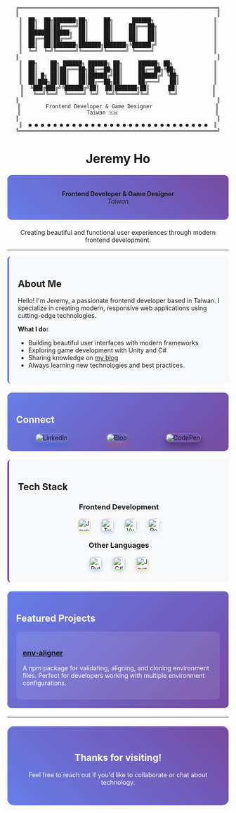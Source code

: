 <div align="center">

```
╔═══════════════════════════════════════════════════════════════╗
║                                                               ║
║  ██╗  ██╗███████╗██╗     ██╗      ██████╗                   ║
║  ██║  ██║██╔════╝██║     ██║     ██╔═══██╗                  ║
║  ███████║█████╗  ██║     ██║     ██║   ██║                  ║
║  ██╔══██║██╔══╝  ██║     ██║     ██║   ██║                  ║
║  ██║  ██║███████╗███████╗███████╗╚██████╔╝                  ║
║  ╚═╝  ╚═╝╚══════╝╚══════╝╚══════╝ ╚═════╝                   ║
║                                                               ║
║  ██╗    ██╗ ██████╗ ██████╗ ██╗     ██████╗ ██╗             ║
║  ██║    ██║██╔═══██╗██╔══██╗██║     ██╔══██╗╚██╗            ║
║  ██║ █╗ ██║██║   ██║██████╔╝██║     ██████╔╝ ╚██╗           ║
║  ██║███╗██║██║   ██║██╔══██╗██║     ██╔═══╝   ██║           ║
║  ╚███╔███╔╝╚██████╔╝██║  ██║███████╗██║      ██║           ║
║   ╚══╝╚══╝  ╚═════╝ ╚═╝  ╚═╝╚══════╝╚═╝      ╚═╝           ║
║                                                               ║
║        Frontend Developer & Game Designer                    ║
║                     Taiwan 🇹🇼                               ║
║                                                               ║
║  ● ● ● ● ● ● ● ● ● ● ● ● ● ● ● ● ● ● ● ● ● ● ● ● ● ● ● ● ●  ║
╚═══════════════════════════════════════════════════════════════╝
```

# Jeremy Ho

<div style="background: linear-gradient(45deg, #667eea 0%, #764ba2 100%); padding: 20px; border-radius: 10px; margin: 20px 0;">

**Frontend Developer & Game Designer**  
*Taiwan*

</div>

Creating beautiful and functional user experiences through modern frontend development.

</div>

---

<div style="background-color: #f8f9fa; padding: 20px; border-radius: 8px; border-left: 4px solid #667eea;">

## About Me

Hello! I'm Jeremy, a passionate frontend developer based in Taiwan. I specialize in creating modern, responsive web applications using cutting-edge technologies.

**What I do:**
- Building beautiful user interfaces with modern frameworks
- Exploring game development with Unity and C#
- Sharing knowledge on [my blog](https://jeremyho.tw/)
- Always learning new technologies and best practices

</div>

<div style="background: linear-gradient(135deg, #667eea 0%, #764ba2 100%); color: white; padding: 20px; border-radius: 10px; margin: 20px 0;">

## Connect

<div style="display: flex; justify-content: space-around; margin-top: 15px;">

<a href="https://www.linkedin.com/in/chung-ying-ho" style="text-decoration: none; margin: 0 15px;">
<img src="https://img.shields.io/badge/LinkedIn-0A66C2?style=for-the-badge&logo=linkedin&logoColor=white" alt="LinkedIn" style="border-radius: 12px; box-shadow: 0 8px 16px rgba(10,102,194,0.3); border: 2px solid rgba(255,255,255,0.1);">
</a>
<a href="https://jeremyho.tw/" style="text-decoration: none; margin: 0 15px;">
<img src="https://img.shields.io/badge/Blog-FF5722?style=for-the-badge&logo=blogger&logoColor=white" alt="Blog" style="border-radius: 12px; box-shadow: 0 8px 16px rgba(255,87,34,0.3); border: 2px solid rgba(255,255,255,0.1);">
</a>
<a href="https://codepen.io/ChungYingHo" style="text-decoration: none; margin: 0 15px;">
<img src="https://img.shields.io/badge/CodePen-000000?style=for-the-badge&logo=codepen&logoColor=white" alt="CodePen" style="border-radius: 12px; box-shadow: 0 8px 16px rgba(0,0,0,0.4); border: 2px solid rgba(255,255,255,0.1);">
</a>

</div>

</div>

<div style="background-color: #f8f9fa; padding: 20px; border-radius: 8px; border-left: 4px solid #764ba2;">

## Tech Stack

<div style="text-align: center; margin-top: 15px;">

### Frontend Development
<div style="display: flex; justify-content: center; gap: 15px; margin: 10px 0; flex-wrap: wrap;">
<img src="https://img.shields.io/badge/JavaScript-F7DF1E?style=for-the-badge&logo=javascript&logoColor=black" alt="JavaScript" style="height: 28px; border-radius: 8px; box-shadow: 0 4px 8px rgba(247,223,30,0.3); margin: 0 5px;">
<img src="https://img.shields.io/badge/TypeScript-3178C6?style=for-the-badge&logo=typescript&logoColor=white" alt="TypeScript" style="height: 28px; border-radius: 8px; box-shadow: 0 4px 8px rgba(49,120,198,0.3); margin: 0 5px;">
<img src="https://img.shields.io/badge/Vue.js-4FC08D?style=for-the-badge&logo=vue.js&logoColor=white" alt="Vue.js" style="height: 28px; border-radius: 8px; box-shadow: 0 4px 8px rgba(79,192,141,0.3); margin: 0 5px;">
<img src="https://img.shields.io/badge/React-61DAFB?style=for-the-badge&logo=react&logoColor=black" alt="React" style="height: 28px; border-radius: 8px; box-shadow: 0 4px 8px rgba(97,218,251,0.3); margin: 0 5px;">
</div>

### Other Languages
<div style="display: flex; justify-content: center; gap: 15px; margin: 10px 0; flex-wrap: wrap;">
<img src="https://img.shields.io/badge/Python-3776AB?style=for-the-badge&logo=python&logoColor=white" alt="Python" style="height: 28px; border-radius: 8px; box-shadow: 0 4px 8px rgba(55,118,171,0.3); margin: 0 5px;">
<img src="https://img.shields.io/badge/C%23-239120?style=for-the-badge&logo=c-sharp&logoColor=white" alt="C#" style="height: 28px; border-radius: 8px; box-shadow: 0 4px 8px rgba(35,145,32,0.3); margin: 0 5px;">
<img src="https://img.shields.io/badge/Java-ED8B00?style=for-the-badge&logo=openjdk&logoColor=white" alt="Java" style="height: 28px; border-radius: 8px; box-shadow: 0 4px 8px rgba(237,139,0,0.3); margin: 0 5px;">
</div>

</div>

</div>

<div style="background: linear-gradient(135deg, #667eea 0%, #764ba2 100%); color: white; padding: 20px; border-radius: 10px; margin: 20px 0;">

## Featured Projects

<div style="background-color: rgba(255,255,255,0.1); padding: 15px; border-radius: 8px; margin-top: 15px;">

### [env-aligner](https://www.npmjs.com/~ag_jeremy)
A npm package for validating, aligning, and cloning environment files. Perfect for developers working with multiple environment configurations.

</div>

</div>

---

<div align="center" style="background: linear-gradient(45deg, #667eea 0%, #764ba2 100%); color: white; padding: 30px; border-radius: 15px; margin: 20px 0;">

## Thanks for visiting!

Feel free to reach out if you'd like to collaborate or chat about technology.

</div>

